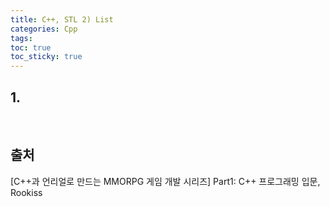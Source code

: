 ```yaml
---
title: C++, STL 2) List
categories: Cpp
tags: 
toc: true
toc_sticky: true
---
```

## **1.**



<br/>

## **출처**

[C++과 언리얼로 만드는 MMORPG 게임 개발 시리즈] Part1: C++ 프로그래밍 입문, Rookiss

